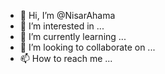 - 👋 Hi, I’m @NisarAhama
- 👀 I’m interested in ...
- 🌱 I’m currently learning ...
- 💞️ I’m looking to collaborate on ...
- 📫 How to reach me ...

<!---
NisarAhama/NisarAhama is a ✨ special ✨ repository because its `README.md` (this file) appears on your GitHub profile.
You can click the Preview link to take a look at your changes.
--->
